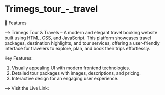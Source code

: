 # Trimegs_tour_-_travel
🚀 Features                                                                                                                                                                      

--> Trimegs Tour & Travels – A modern and elegant travel booking website built using HTML, CSS, and JavaScript. This platform showcases travel packages, destination highlights, and tour services, offering a user-friendly interface for travelers to explore, plan, and book their trips effortlessly.                                            

Key Features:                                                                                                                                                              
1. Visually appealing UI with modern frontend technologies.
2. Detailed tour packages with images, descriptions, and pricing.
3. Interactive design for an engaging user experience. 

--> Visit the Live Link: 
